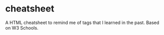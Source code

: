 # cheatsheet
A HTML cheatsheet to remind me of tags that I learned in the past. Based on W3 Schools.
